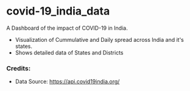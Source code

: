 # covid-19_india_data
A Dashboard of the impact of COVID-19 in India.
  - Visualization of Cummulative and Daily spread across India and it's states.
  - Shows detailed data of States and Districts

### Credits:
- Data Source: https://api.covid19india.org/
